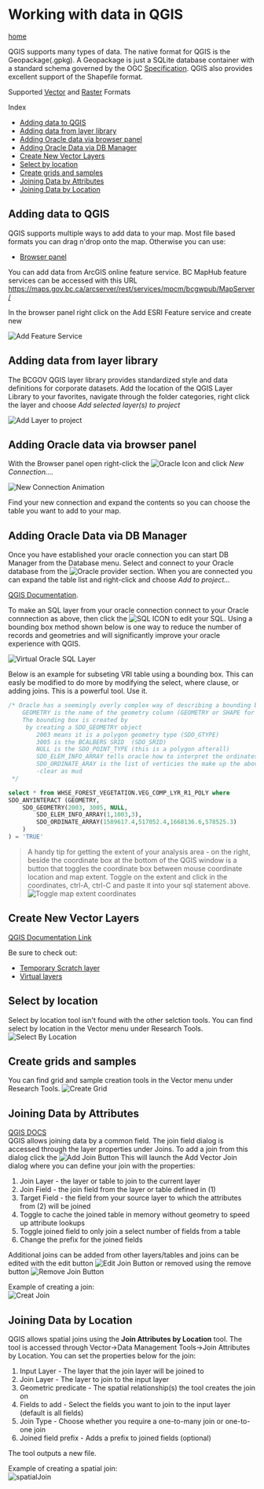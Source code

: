 # Working with data in QGIS

[home](../README.md)

QGIS supports many types of data.  The native format for QGIS is the Geopackage(.gpkg).  A Geopackage is just a SQLite database container with a standard schema governed by the OGC [Specification](http://docs.opengeospatial.org/is/18-000/18-000.html).  QGIS also provides excellent support of the Shapefile format.

Supported [Vector](https://gdal.org/drivers/vector/index.html) and [Raster](https://gdal.org/drivers/raster/index.html) Formats

Index
* [Adding data to QGIS](#adding-data-to-qgis)
* [Adding data from layer library](#adding-data-from-layer-library)
* [Adding Oracle data via browser panel](#adding-oracle-data-via-browser-panel)
* [Adding Oracle Data via DB Manager](#adding-oracle-data-via-db-manager)
* [Create New Vector Layers](#create-new-vector-layers)
* [Select by location](#select-by-location)
* [Create grids and samples](#create-grids-and-samples)
* [Joining Data by Attributes](#joining-data-by-attributes)
* [Joining Data by Location](#joining-data-by-location)



## Adding data to QGIS
QGIS supports multiple ways to add data to your map.  Most file based formats you can drag n'drop onto the map.  Otherwise you can use:
* [Browser panel](https://docs.qgis.org/testing/en/docs/user_manual/managing_data_source/opening_data.html#the-browser-panel)

You can add data from ArcGIS online feature service.  BC MapHub feature services can be accessed with this URL https://maps.gov.bc.ca/arcserver/rest/services/mpcm/bcgwpub/MapServer/

In the browser panel right click on the Add ESRI Feature service and create new

![Add Feature Service](../images/add_arcgisonline_feature_server_data.gif "Wow!")


## Adding data from layer library
The BCGOV QGIS layer library provides standardized style and data definitions for corporate datasets. Add the location of the QGIS Layer Library to your favorites, navigate through the folder categories, right click the layer and choose *Add selected layer(s) to project*


![Add Layer to project](../images/layer_library.gif "Add Layer to project")


## Adding Oracle data via browser panel
With the Browser panel open right-click the ![Oracle Icon](../images/oracle-browser-icon.PNG "Oracle Browser Icon") and click *New Connection....*


![New Connection Animation](../images/new_oracle_connection_sm.gif "New Oracle Connection ...")

Find your new connection and expand the contents so you can choose the table you want to add to your map.

## Adding Oracle Data via DB Manager
Once you have established your oracle connection you can start DB Manager from the Database menu.  Select and connect to your Oracle database from the ![Oracle](../images/oracle-browser-icon.PNG) provider section. When you are connected you can expand the table list and right-click and choose *Add to project...*

 [QGIS Documentation](https://docs.qgis.org/testing/en/docs/user_manual/plugins/core_plugins/plugins_db_manager.html).

To make an SQL layer from your oracle connection connect to your Oracle connnection as above, then click the ![SQL ICON](../images/db-manager-sql-window-icon.png) to edit your SQL.  Using a bounding box method shown below is one way to reduce the number of records and geometries and will significantly improve your oracle experience with QGIS.

![Virtual Oracle SQL Layer](../images/virtual_sql_layer.PNG "Virtual SQL Layer from DB Manager")


Below is an example for subseting VRI table using a bounding box.  This can easly be modified to do more by modifying the select, where clause, or adding joins.  This is a powerful tool. Use it.
```sql
/* Oracle has a seemingly overly complex way of describing a bounding box
    GEOMETRY is the name of the geometry column (GEOMETRY or SHAPE for BCGW)
    The bounding box is created by
     by creating a SDO_GEOMETRY object
        2003 means it is a polygon geometry type (SDO_GTYPE)
        3005 is the BCALBERS SRID  (SDO_SRID)
        NULL is the SDO_POINT_TYPE (this is a polygon afterall)
        SDO_ELEM_INFO_ARRAY tells oracle how to interpret the ordinates
        SDO_ORDINATE_ARAY is the list of verticies the make up the above
        -clear as mud
 */  

select * from WHSE_FOREST_VEGETATION.VEG_COMP_LYR_R1_POLY where
SDO_ANYINTERACT (GEOMETRY,
	SDO_GEOMETRY(2003, 3005, NULL,
		SDO_ELEM_INFO_ARRAY(1,1003,3),
		SDO_ORDINATE_ARRAY(1589617.4,517052.4,1668136.6,578525.3) 
	)
) = 'TRUE'
```
>A handy tip for getting the extent of your analysis area - on the right, beside the coordinate box at the bottom of the QGIS window is a button that toggles the coordinate box between mouse coordinate location and map extent.  Toggle on the extent and click in the coordinates, ctrl-A, ctrl-C and paste it into your sql statement above.
![Toggle map extent coordinates](../images/get_map_extent.gif "Get map extent")

## Create New Vector Layers
[QGIS Documentation Link](https://docs.qgis.org/testing/en/docs/user_manual/managing_data_source/create_layers.html#id10)

Be sure to check out:
* [Temporary Scratch layer](https://docs.qgis.org/testing/en/docs/user_manual/managing_data_source/create_layers.html#id15)
* [Virtual layers](https://docs.qgis.org/testing/en/docs/user_manual/managing_data_source/create_layers.html#id22)

## Select by location
Select by location tool isn't found with the other selction tools. You can find select by location in the Vector menu under Research Tools.
![Select By Location](../images/select_by_location.gif "Select By Location")
## Create grids and samples
You can find grid and sample creation tools in the Vector menu under Research Tools.
![Create Grid](../images/create_grid.gif "Create Grid ...")

## Joining Data by Attributes
[QGIS DOCS](https://docs.qgis.org/testing/en/docs/user_manual/working_with_vector/vector_properties.html#joins-properties)  
QGIS allows joining data by a common field. The join field dialog is accessed through the layer properties under Joins. To add a join from this dialog click the ![Add Join Button](../images/joins_add_button.png "Add New Join Button" ) This will launch the Add Vector Join dialog where you can define your join with the properties:<br>
1.  Join Layer - the layer or table to join to the current layer
2.  Join Field - the join field from the layer or table defined in (1)
3.  Target Field - the field from your source layer to which the attributes from (2) will be joined
4. Toggle to cache the joined table in memory without geometry to speed up attribute lookups
5. Toggle joined field to only join a select number of fields from a table
6. Change the prefix for the joined fields

Additional joins can be added from other layers/tables and joins can be edited with the edit button ![Edit Join Button](../images/joins_edit.png) or removed using the remove button ![Remove Join Button](../images/joins_remove_button.png)

Example of creating a join:<br>
![Creat Join](../images/joins_adding_new.gif "Wowza")

## Joining Data by Location
QGIS allows spatial joins using the **Join Attributes by Location** tool. The tool is accessed through Vector->Data Management Tools->Join Attributes by Location. You can set the properties below for the join:
1. Input Layer - The layer that the join layer will be joined to
2. Join Layer - The layer to join to the input layer
3. Geometric predicate - The spatial relationship(s) the tool creates the join on
4. Fields to add - Select the fields you want to join to the input layer (default is all fields)
5. Join Type - Choose whether you require a one-to-many join or one-to-one join
6. Joined field prefix - Adds a prefix to joined fields (optional)

The tool outputs a new file. 

Example of creating a spatial join:<br>
![spatialJoin](../images/spatialJoin.gif "Bowser")
